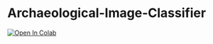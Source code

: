 # Archaeological-Image-Classifier

[![Open In Colab](https://colab.research.google.com/assets/colab-badge.svg)](https://colab.research.google.com/github/charliexu07/Archaeological-Image-Classifier/blob/master/ImageClassifierResnet50.ipynb)
